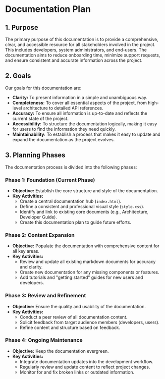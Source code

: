 # Documentation Plan

## 1. Purpose

The primary purpose of this documentation is to provide a comprehensive, clear, and accessible resource for all stakeholders involved in the project. This includes developers, system administrators, and end-users. The documentation aims to reduce onboarding time, minimize support requests, and ensure consistent and accurate information across the project.

## 2. Goals

Our goals for this documentation are:
- **Clarity:** To present information in a simple and unambiguous way.
- **Completeness:** To cover all essential aspects of the project, from high-level architecture to detailed API references.
- **Accuracy:** To ensure all information is up-to-date and reflects the current state of the project.
- **Accessibility:** To structure the documentation logically, making it easy for users to find the information they need quickly.
- **Maintainability:** To establish a process that makes it easy to update and expand the documentation as the project evolves.

## 3. Planning Phases

The documentation process is divided into the following phases:

### Phase 1: Foundation (Current Phase)
- **Objective:** Establish the core structure and style of the documentation.
- **Key Activities:**
    - Create a central documentation hub (`index.html`).
    - Define a consistent and professional visual style (`style.css`).
    - Identify and link to existing core documents (e.g., Architecture, Developer Guide).
    - Create this documentation plan to guide future efforts.

### Phase 2: Content Expansion
- **Objective:** Populate the documentation with comprehensive content for all key areas.
- **Key Activities:**
    - Review and update all existing markdown documents for accuracy and clarity.
    - Create new documentation for any missing components or features.
    - Add tutorials and "getting started" guides for new users and developers.

### Phase 3: Review and Refinement
- **Objective:** Ensure the quality and usability of the documentation.
- **Key Activities:**
    - Conduct a peer review of all documentation content.
    - Solicit feedback from target audience members (developers, users).
    - Refine content and structure based on feedback.

### Phase 4: Ongoing Maintenance
- **Objective:** Keep the documentation evergreen.
- **Key Activities:**
    - Integrate documentation updates into the development workflow.
    - Regularly review and update content to reflect project changes.
    - Monitor for and fix broken links or outdated information.
